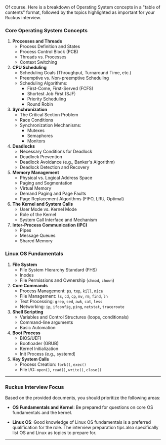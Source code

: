 Of course. Here is a breakdown of Operating System concepts in a "table of contents" format, followed by the topics highlighted as important for your Ruckus interview.

### Core Operating System Concepts

1. **Processes and Threads**
    - Process Definition and States
    - Process Control Block (PCB)
    - Threads vs. Processes
    - Context Switching
2. **CPU Scheduling**
    - Scheduling Goals (Throughput, Turnaround Time, etc.)
    - Preemptive vs. Non-preemptive Scheduling
    - Scheduling Algorithms:
        - First-Come, First-Served (FCFS)
        - Shortest Job First (SJF)
        - Priority Scheduling
        - Round Robin
3. **Synchronization**
    - The Critical Section Problem
    - Race Conditions
    - Synchronization Mechanisms:
        - Mutexes
        - Semaphores
        - Monitors
4. **Deadlocks**
    - Necessary Conditions for Deadlock
    - Deadlock Prevention
    - Deadlock Avoidance (e.g., Banker's Algorithm)
    - Deadlock Detection and Recovery
5. **Memory Management**
    - Physical vs. Logical Address Space
    - Paging and Segmentation
    - Virtual Memory
    - Demand Paging and Page Faults
    - Page Replacement Algorithms (FIFO, LRU, Optimal)
6. **The Kernel and System Calls**
    - User Mode vs. Kernel Mode
    - Role of the Kernel
    - System Call Interface and Mechanism
7. **Inter-Process Communication (IPC)**
    - Pipes
    - Message Queues
    - Shared Memory

### Linux OS Fundamentals

1. **File System**
    - File System Hierarchy Standard (FHS)
    - Inodes
    - File Permissions and Ownership (`chmod`, `chown`)
2. **Core Commands**
    - Process Management: `ps`, `top`, `kill`, `nice`
    - File Management: `ls`, `cd`, `cp`, `mv`, `rm`, `find`, `ln`
    - Text Processing: `grep`, `sed`, `awk`, `cat`, `less`
    - Networking: `ip`, `ifconfig`, `ping`, `netstat`, `traceroute`
3. **Shell Scripting**
    - Variables and Control Structures (loops, conditionals)
    - Command-line arguments
    - Basic Automation
4. **Boot Process**
    - BIOS/UEFI
    - Bootloader (GRUB)
    - Kernel Initialization
    - Init Process (e.g., systemd)
5. **Key System Calls**
    - Process Creation: `fork()`, `exec()`
    - File I/O: `open()`, `read()`, `write()`, `close()`

---

### Ruckus Interview Focus

Based on the provided documents, you should prioritize the following areas:

- **OS Fundamentals and Kernel**: Be prepared for questions on core OS fundamentals and the kernel.
    
- **Linux OS**: Good knowledge of Linux OS fundamentals is a preferred qualification for the role. The interview preparation tips also specifically list OS and Linux as topics to prepare for.

---
